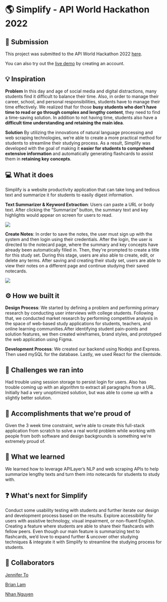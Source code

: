 # 🌎 Simplify - API World Hackathon 2022 

## 🚀 Submission
This project was submitted to the API World Hackathon 2022 [here](https://devpost.com/software/simplify-82ux9o).

You can also try out the [live demo](https://simplify-apiworlds.netlify.app/summarize) by creating an account.

## 💡 Inspiration
**Problem** In this day and age of social media and digital distractions, many students find it difficult to balance their time. Also, in order to manage their career, school, and personal responsibilities, students have to manage their time effectively. We realized that for those **busy students who don’t have time to read or go through complex and lengthy content**, they need to find a time-saving solution. In addition to not having time, students also have a **difficult time understanding and retaining the main idea**.

**Solution** By utilizing the innovations of natural language processing and web scraping technologies, we’re able to create a more practical method for students to streamline their studying process. As a result, Simplify was developed with the goal of making it **easier for students to comprehend extensive information** and automatically generating flashcards to assist them in **retaining key concepts**.

## 💻 What it does
Simplify is a website productivity application that can take long and tedious text and summarize it for students to easily digest information.

**Text Summarizer & Keyword Extraction**: Users can paste a URL or body text. After clicking the “Summarize” button, the summary text and key highlights would appear on screen for users to read.

![](./assets/summarizer.png)

**Create Notes**: In order to save the notes, the user must sign up with the system and then login using their credentials. After the login, the user is directed to the notecard page, where the summary and key concepts have already been automatically filled in. Then, they're prompted to create a title for this study set. During this stage, users are also able to create, edit, or delete any terms. After saving and creating their study set, users are able to view their notes on a different page and continue studying their saved notecards.

![](/assets/note.png)

## ⚙️ How we built it
**Design Process**: We started by defining a problem and performing primary research by conducting user interviews with college students. Following that, we conducted market research by performing competitive analysis in the space of web-based study applications for students, teachers, and online learning communities.After identifying student pain-points and solution features, we then created wireframes, brand styles, and prototyped the web application using Figma.

**Development Process**: We created our backend using Nodejs and Express. Then used mySQL for the database. Lastly, we used React for the clientside.

## 🧩 Challenges we ran into
Had trouble using session storage to persist login for users. Also has trouble coming up with an algorithm to extract all paragraphs from a URL. Initially had a very unoptimized solution, but was able to come up with a slightly better solution.

## 🎉 Accomplishments that we're proud of
Given the 3 week time constraint, we’re able to create this full-stack application from scratch to solve a real world problem while working with people from both software and design backgrounds is something we’re extremely proud of.

## 📖 What we learned
We learned how to leverage APILayer’s NLP and web scraping APIs to help summarize lengthy texts and turn them into notecards for students to study with.

## ❓ What's next for Simplify
Conduct some usability testing with students and further iterate our design and development process based on the results. Explore accessibility for users with assistive technology, visual impairment, or non-fluent English. Creating a feature where students are able to share their flashcards with fellow peers. Even though our main feature is summarizing text to flashcards, we’d love to expand further & uncover other studying techniques & integrate it with Simplify to streamline the studying process for students.

## 🤝 Collaborators

[Jennifer To](https://devpost.com/diem-jenn)

[Brian Lam](https://github.com/lam-brian)

[Nhan Nguyen](https://github.com/nhanng19)


